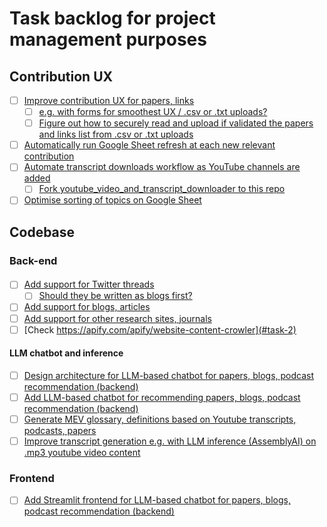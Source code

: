 # Task backlog for project management purposes 
## Contribution UX
- [ ] [Improve contribution UX for papers, links](#task-1)
    - [ ] [e.g. with forms for smoothest UX / .csv or .txt uploads?](#task-1)
    - [ ] [Figure out how to securely read and upload if validated the papers and links list from .csv or .txt uploads](#task-1)
- [ ] [Automatically run Google Sheet refresh at each new relevant contribution](#task-1) 
- [ ] [Automate transcript downloads workflow as YouTube channels are added](#task-1)
    - [ ] [Fork youtube_video_and_transcript_downloader to this repo](#task-1)
- [ ] [Optimise sorting of topics on Google Sheet](#task-1)
## Codebase

### Back-end
####
- [ ] [Add support for Twitter threads](#task-2)
  - [ ] [Should they be written as blogs first?](#task-2)
- [ ] [Add support for blogs, articles](#task-2)
- [ ] [Add support for other research sites, journals](#task-2)
- [ ] [Check https://apify.com/apify/website-content-crowler](#task-2)

#### LLM chatbot and inference
- [ ] [Design architecture for LLM-based chatbot for papers, blogs, podcast recommendation (backend)](#task-2)
- [ ] [Add LLM-based chatbot for recommending papers, blogs, podcast recommendation (backend)](#task-3)
- [ ] [Generate MEV glossary, definitions based on Youtube transcripts, podcasts, papers](#task-6)
- [ ] [Improve transcript generation e.g. with LLM inference (AssemblyAI) on .mp3 youtube video content](#task-5)

### Frontend
- [ ] [Add Streamlit frontend for LLM-based chatbot for papers, blogs, podcast recommendation (backend)](#task-4)

